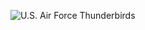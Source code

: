 ![U.S. Air Force Thunderbirds](https://media.defense.gov/2018/Nov/09/2002061587/1088/820/0/181104-F-AL508-922.JPG)
